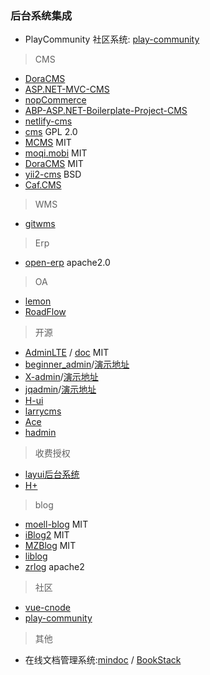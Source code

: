 ### 后台系统集成

- PlayCommunity 社区系统: [play-community](https://github.com/playcommunity/play-community)

> CMS

- [DoraCMS](https://github.com/doramart/DoraCMS)
- [ASP.NET-MVC-CMS](https://github.com/SeriaWei/ASP.NET-MVC-CMS)
- [nopCommerce](https://github.com/nopSolutions/nopCommerce)
- [ABP-ASP.NET-Boilerplate-Project-CMS](https://github.com/Jimmey-Jiang/ABP-ASP.NET-Boilerplate-Project-CMS)
- [netlify-cms](https://github.com/netlify/netlify-cms)
- [cms](https://github.com/jsix/cms) GPL 2.0
- [MCMS](https://github.com/ming-soft/MCMS) MIT
- [moqi.mobi](https://github.com/phodal/moqi.mobi) MIT
- [DoraCMS](https://github.com/doramart/DoraCMS) MIT
- [yii2-cms](https://github.com/yiichina/yii2-cms) BSD
- [Caf.CMS](https://github.com/crazyants/Caf.CMS)

> WMS

- [gitwms](https://github.com/hechenqingyuan/gitwms)


> Erp

- [open-erp](https://github.com/firebata/open-erp) apache2.0


> OA

- [lemon](https://github.com/xuhuisheng/lemon)
- [RoadFlow](https://github.com/Siyy/RoadFlow)

> 开源

- [AdminLTE](https://github.com/almasaeed2010/AdminLTE) / [doc](https://adminlte.io/docs) MIT
- [beginner_admin](https://gitee.com/besteasyteam/beginner_admin)/[演示地址](http://m.zhengjinfan.cn/)
- [X-admin](https://gitee.com/daniuit/X-admin/tree/V1.0/)/[演示地址](http://x.xuebingsi.com/)
- [jqadmin](https://gitee.com/jqcool/jqadmin)/[演示地址](https://jqadmin.jqcool.net/)
- [H-ui](http://www.h-ui.net/H-ui.admin.shtml)
- [larrycms](https://github.com/larryqin/larrycms)
- [Ace](https://github.com/bopoda/ace)
- [hadmin](https://github.com/huangyaoxin/hAdmin)

> 收费授权

- [layui后台系统](http://yanshi.sucaihuo.com/modals/32/3252/demo/)
- [H+](http://www.zi-han.net)


> blog

- [moell-blog](https://github.com/moell-peng/moell-blog) MIT
- [iBlog2](https://github.com/eshengsky/iBlog2) MIT
- [MZBlog](https://github.com/qihangnet/MZBlog) MIT
- [liblog](https://github.com/livisky/liblog)
- [zrlog](https://github.com/94fzb/zrlog) apache2


> 社区

- [vue-cnode](https://github.com/microzz/vue-cnode)
- [play-community](https://github.com/playcommunity/play-community)


> 其他

- 在线文档管理系统:[mindoc](https://github.com/lifei6671/mindoc) / [BookStack](https://github.com/TruthHun/BookStack)